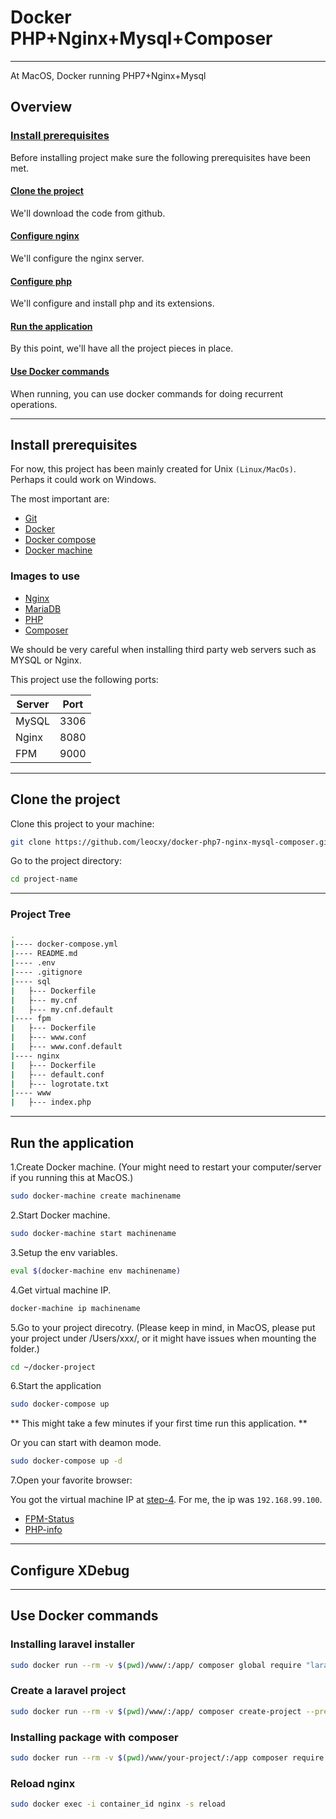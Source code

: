 # Docker PHP+Nginx+Mysql+Composer
----

At MacOS, Docker running PHP7+Nginx+Mysql

## Overview

### [Install prerequisites](#install-prerequisites)

Before installing project make sure the following prerequisites have been met.

#### [Clone the project](#clone-the-project)

We'll download the code from github.

#### [Configure nginx](#configure-nginx)

We'll configure the nginx server.

#### [Configure php](#configure-php)

We'll configure and install php and its extensions.

#### [Run the application](#run-the-application)

By this point, we'll have all the project pieces in place.

#### [Use Docker commands](#use-docker-commands)

When running, you can use docker commands for doing recurrent operations.

----
## Install prerequisites

For now, this project has been mainly created for Unix `(Linux/MacOs)`. Perhaps it could work on Windows.

The most important are:

* [Git](https://git-scm.com/downloads)
* [Docker](https://docs.docker.com/engine/installation/)
* [Docker compose](https://docs.docker.com/compose/install/)
* [Docker machine](https://docs.docker.com/machine/install-machine/)

### Images to use

* [Nginx](https://hub.docker.com/_/nginx/)
* [MariaDB](https://hub.docker.com/_/mariadb)
* [PHP](https://hub.docker.com/_/php)
* [Composer](https://hub.docker.com/_/composer)

We should be very careful when installing third party web servers such as MYSQL or Nginx.

This project use the following ports:

|Server | Port |
|-------|------|
|MySQL  | 3306 |
|Nginx | 8080|
|FPM| 9000|

----

## Clone the project

Clone this project to your machine:

```sh
git clone https://github.com/leocxy/docker-php7-nginx-mysql-composer.git project-name
```

Go to the project directory:

```sh
cd project-name
```

----

### Project Tree

```sh
.
|---- docker-compose.yml
|---- README.md
|---- .env
|---- .gitignore
|---- sql
|   ├--- Dockerfile
|   ├--- my.cnf
|   ├--- my.cnf.default
|---- fpm
|   ├--- Dockerfile
|   ├--- www.conf
|   ├--- www.conf.default
|---- nginx
|   ├--- Dockerfile
|   ├--- default.conf
|   ├--- logrotate.txt
|---- www
|   ├--- index.php
```

----

## Run the application

1.Create Docker machine. (Your might need to restart your computer/server if you running this at MacOS.)

```sh
sudo docker-machine create machinename
```

2.Start Docker machine.

```sh
sudo docker-machine start machinename
```

3.Setup the env variables.

```sh
eval $(docker-machine env machinename)
```

4.Get virtual machine IP.

```sh
docker-machine ip machinename
```

5.Go to your project direcotry. (Please keep in mind, in MacOS, please put your project under /Users/xxx/, or it might have issues when mounting the folder.)

```sh
cd ~/docker-project
```

6.Start the application

```sh
sudo docker-compose up
```

** This might take a few minutes if your first time run this application. **

Or you can start with deamon mode.

```sh
sudo docker-compose up -d
```

7.Open your favorite browser:

You got the virtual machine IP at [step-4](#get-virtual-machine-ip). For me, the ip was `192.168.99.100`.

* [FPM-Status](http://192.168.99.100:8080/fpm_status)
* [PHP-info](http://192.168.99.100:8080)

----

## Configure XDebug

----

## Use Docker commands

### Installing laravel installer

```sh
sudo docker run --rm -v $(pwd)/www/:/app/ composer global require "laravel/installer"
```

### Create a laravel project

```sh
sudo docker run --rm -v $(pwd)/www/:/app/ composer create-project --prefer-dist laravel/laravel "5.6.*"
```

### Installing package with composer

```sh
sudo docker run --rm -v $(pwd)/www/your-project/:/app composer require symfony/yaml
```

### Reload nginx

```sh
sudo docker exec -i container_id nginx -s reload
```